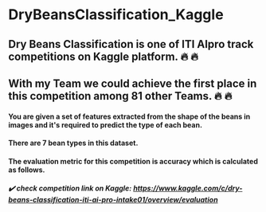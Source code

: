 # DryBeansClassification_Kaggle
## Dry Beans Classification is one of ITI AIpro track competitions on Kaggle platform.  :fire: :fire:
## With my Team we could achieve the first place in this competition among 81 other Teams.  :fire: :fire:

#### You are given a set of features extracted from the shape of the beans in images and it's required to predict the type of each bean. 
#### There are 7 bean types in this dataset.
#### The evaluation metric for this competition is accuracy which is calculated as follows.

##### :heavy_check_mark: check competition link on Kaggle: https://www.kaggle.com/c/dry-beans-classification-iti-ai-pro-intake01/overview/evaluation
